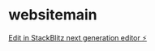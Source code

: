 # websitemain

[Edit in StackBlitz next generation editor ⚡️](https://stackblitz.com/~/github.com/thehybridhuman/websitemain)